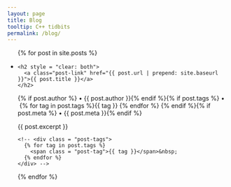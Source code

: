 ```yaml
---
layout: page
title: Blog
tooltip: C++ tidbits
permalink: /blog/
---
```


<ul class="post-list">
{% for post in site.posts %}
  <li>
    <!-- <span class="post-meta">{{ post.date | date: "%b %-d, %Y" }}</span> -->

    <h2 style = "clear: both">
      <a class="post-link" href="{{ post.url | prepend: site.baseurl }}">{{ post.title }}</a> 
    </h2>
<p class="post-meta post-tags">{% if post.author %} • {{ post.author }}{% endif %}{% if post.tags %} • &nbsp;{% for tag in post.tags %}<span class = "post-tag">{{ tag }}</span>&nbsp;{% endfor %}&nbsp;{% endif %}{% if post.meta %} • {{ post.meta }}{% endif %}</p>
{{ post.excerpt }}
	
	<!-- <div class = "post-tags">
  	  {% for tag in post.tags %}
        <span class = "post-tag">{{ tag }}</span>&nbsp;
      {% endfor %}
	</div> -->
  </li>
{% endfor %}
</ul>
